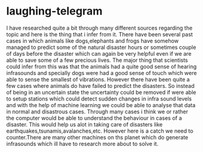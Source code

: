# laughing-telegram
I have researched quite a bit through many different sources regarding the topic and here is the thing that i infer from it.
There have been several past cases in which animals like dogs,elephants and frogs have somehow managed to predict some of the natural disaster hours or sometimes couple of days before the disaster which can again be very helpful even if we are able to save some of a few precious lives.
The major thing that scientists could infer from this was that the animals had a quite good sense of hearing infrasounds and specially dogs were had a good sense of touch which were able to sense the smallest of vibrations.
However there have been quite a few cases where animals do have failed to predict the disasters.
So instead of being in an uncertain state the uncertainty could be removed if were able to setup stations which could detect sudden changes in infra sound levels and with the help of machine learning we could be able to analyse that data in normal and disastrous cases.
Through many cases i think we or rather the computer would be able to understand the behaviour in cases of a disaster.
This would help us alot in taking care of disasters like earthquakes,tsunamis,avalanches,etc.
However here is a catch we need to counter.There are many other machines on ths planet which do generate infrasounds which ill have to research more about to solve it.
